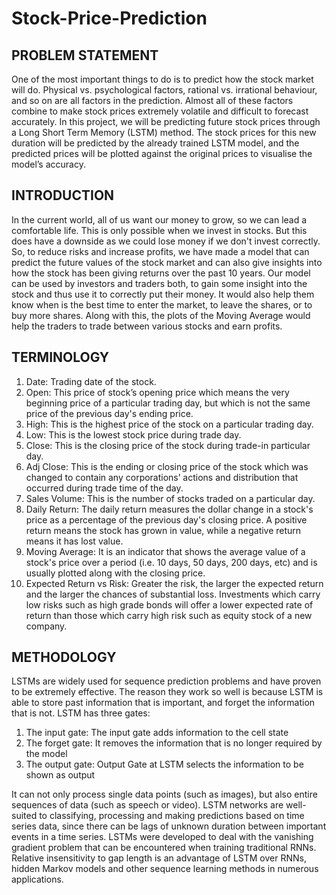 # Stock-Price-Prediction
## PROBLEM STATEMENT
One of the most important things to do is to predict how the stock market will do. Physical vs. psychological factors, rational vs. irrational behaviour, and so on are all factors in the prediction. Almost all of these factors combine to make stock prices extremely volatile and difficult to forecast accurately.
In this project, we will be predicting future stock prices through a Long Short Term Memory (LSTM) method. The stock prices for this new duration will be predicted by the already trained LSTM model, and the predicted prices will be plotted against the original prices to visualise the model’s accuracy.

## INTRODUCTION
In the current world, all of us want our money to grow, so we can lead a comfortable life. This is only possible when we invest in stocks. But this does have a downside as we could lose money if we don't invest correctly. So, to reduce risks and increase profits, we have made a model that can predict the future values of the stock market and can also give insights into how the stock has been giving returns over the past 10 years. Our model can be used by investors and traders both, to gain some insight into the stock and thus use it to correctly put their money. It would also help them know when is the best time to enter the market, to leave the shares, or to buy more shares. Along with this, the plots of the Moving Average would help the traders to trade between various stocks and earn profits.

## TERMINOLOGY
1.	Date: Trading date of the stock.
2.	Open: This price of stock’s opening price which means the very beginning price of a particular trading day, but which is not the same price of the previous day's ending price.
3.	High: This is the highest price of the stock on a particular trading day.
4.	Low: This is the lowest stock price during trade day.
5.	Close: This is the closing price of the stock during trade-in particular day.
6.	Adj Close: This is the ending or closing price of the stock which was changed to contain any corporations’ actions and distribution that occurred during trade time of the day.
7.	Sales Volume: This is the number of stocks traded on a particular day.
8.	Daily Return: The daily return measures the dollar change in a stock's price as a percentage of the previous day's closing price. A positive return means the stock has grown in value, while a negative return means it has lost value.
9.	Moving Average:  It is an indicator that shows the average value of a stock's price over a period (i.e. 10 days, 50 days, 200 days, etc) and is usually plotted along with the closing price.
10.	 Expected Return vs Risk: Greater the risk, the larger the expected return and the larger the chances of substantial loss. Investments which carry low risks such as high grade bonds will offer a lower expected rate of return than those which carry high risk such as equity stock of a new company.

## METHODOLOGY

LSTMs are widely used for sequence prediction problems and have proven to be extremely effective. The reason they work so well is because LSTM is able to store past information that is important, and forget the information that is not. LSTM has three gates:
1.	The input gate: The input gate adds information to the cell state
2.	The forget gate: It removes the information that is no longer required by the model
3.	The output gate: Output Gate at LSTM selects the information to be shown as output

It can not only process single data points (such as images), but also entire sequences of data (such as speech or video). LSTM networks are well-suited to classifying, processing and making predictions based on time series data, since there can be lags of unknown duration between important events in a time series. LSTMs were developed to deal with the vanishing gradient problem that can be encountered when training traditional RNNs. Relative insensitivity to gap length is an advantage of LSTM over RNNs, hidden Markov models and other sequence learning methods in numerous applications.
